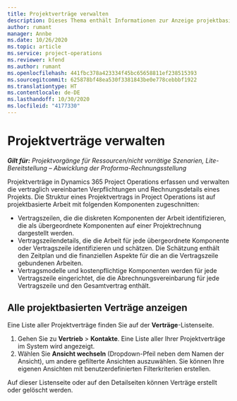 ```yaml
---
title: Projektverträge verwalten
description: Dieses Thema enthält Informationen zur Anzeige projektbasierter Verträge.
author: rumant
manager: Annbe
ms.date: 10/26/2020
ms.topic: article
ms.service: project-operations
ms.reviewer: kfend
ms.author: rumant
ms.openlocfilehash: 441fbc378a423334f45bc65658811ef238515393
ms.sourcegitcommit: 625878bf48ea530f3381843be0e778cebbbf1922
ms.translationtype: HT
ms.contentlocale: de-DE
ms.lasthandoff: 10/30/2020
ms.locfileid: "4177330"
---
```

# <a name="manage-project-contracts"></a>Projektverträge verwalten

_**Gilt für:** Projektvorgänge für Ressourcen/nicht vorrätige Szenarien, Lite-Bereitstellung – Abwicklung der Proforma-Rechnungsstellung_

Projektverträge in Dynamics 365 Project Operations erfassen und verwalten die vertraglich vereinbarten Verpflichtungen und Rechnungsdetails eines Projekts. Die Struktur eines Projektvertrags in Project Operations ist auf projektbasierte Arbeit mit folgenden Komponenten zugeschnitten:

- Vertragszeilen, die die diskreten Komponenten der Arbeit identifizieren, die als übergeordnete Komponenten auf einer Projektrechnung dargestellt werden.
- Vertragszeilendetails, die die Arbeit für jede übergeordnete Komponente oder Vertragszeile identifizieren und schätzen. Die Schätzung enthält den Zeitplan und die finanziellen Aspekte für die an die Vertragszeile gebundenen Arbeiten.
- Vertragsmodelle und kostenpflichtige Komponenten werden für jede Vertragszeile eingerichtet, die die Abrechnungsvereinbarung für jede Vertragszeile und den Gesamtvertrag enthält.

## <a name="view-all-project-based-contracts"></a>Alle projektbasierten Verträge anzeigen

Eine Liste aller Projektverträge finden Sie auf der **Verträge**-Listenseite. 

1. Gehen Sie zu **Vertrieb** > **Kontakte**. Eine Liste aller Ihrer Projektverträge im System wird angezeigt. 
2. Wählen Sie **Ansicht wechseln** (Dropdown-Pfeil neben dem Namen der Ansicht), um andere gefilterte Ansichten auszuwählen. Sie können Ihre eigenen Ansichten mit benutzerdefinierten Filterkriterien erstellen.

Auf dieser Listenseite oder auf den Detailseiten können Verträge erstellt oder gelöscht werden.
